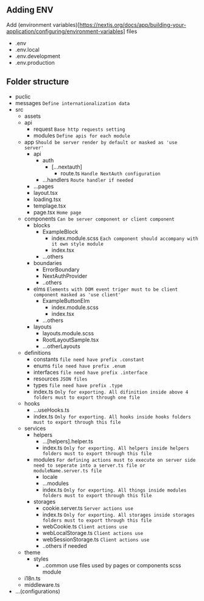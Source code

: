 ## Adding ENV

Add (environment variables)[https://nextjs.org/docs/app/building-your-application/configuring/environment-variables] files

- .env
- .env.local
- .env.development
- .env.production

## Folder structure

- puclic
- messages `Define internationalization data`
- src
  - assets
  - api
    - request `Base http requests setting`
    - modules `Define apis for each module`
  - app `Should be server render by default or masked as 'use server'`
    - api
      - auth
        - [...nextauth]
          - route.ts `Handle NextAuth configuration`
      - ...handlers `Route handler if needed`
    - ...pages
    - layout.tsx
    - loading.tsx
    - templage.tsx
    - page.tsx `Home page`
  - components `Can be server component or client component`
    - blocks
      - ExampleBlock
        - index.module.scss `Each component should accompany with it own style module`
        - index.tsx
      - ...others
    - boundaries
      - ErrorBoundary
      - NextAuthProvider
      - ..others
    - elms `Elements with DOM event triger must to be client component masked as 'use client'`
      - ExampleButtonElm
        - index.module.scss
        - index.tsx
      - ...others
    - layouts
      - layouts.module.scss
      - RootLayoutSample.tsx
      - ...otherLayouts
  - definitions
    - constants `file need have prefix .constant`
    - enums `file need have prefix .enum`
    - interfaces `file need have prefix .interface`
    - resources `JSON files`
    - types `file need have prefix .type`
    - index.ts `Only for exporting. All difinition inside above 4 folders must to export through one file`
  - hooks
    - ...useHooks.ts
    - index.ts `Only for exporting. All hooks inside hooks folders must to export through this file`
  - services
    - helpers
      - ...[helpers].helper.ts
      - index.ts `Only for exporting. All helpers inside helpers folders must to export through this file`
    - modules `For defining actions must to execute on server side need to seperate into a server.ts file or moduleName.server.ts file`
      - locale
      - ...modules
      - index.ts `Only for exporting. All things inside modules folders must to export through this file`
    - storages
      - cookie.server.ts `Server actions use`
      - index.ts `Only for exporting. All storages inside storages folders must to export through this file`
      - webCookie.ts `Client actions use`
      - webLocalStorage.ts `Client actions use`
      - webSessionStorage.ts `Client actions use`
      - ..others if needed
  - theme
    - styles
      - ..common use files used by pages or components scss module
  - i18n.ts
  - middleware.ts
- ...(configurations)
